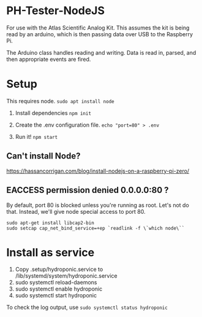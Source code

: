 # PH-Tester-NodeJS

For use with the Atlas Scientific Analog Kit.  This assumes the kit is being read by an arduino, which is then passing data over USB to the Raspberry Pi.

The Arduino class handles reading and writing.  Data is read in, parsed, and then appropriate events are fired.

# Setup

This requires node. `sudo apt install node` 

1. Install dependencies
	```npm init```

2. Create the .env configuration file.
	```echo "port=80" > .env``` 

3. Run it!
	```npm start```

## Can't install Node?

https://hassancorrigan.com/blog/install-nodejs-on-a-raspberry-pi-zero/

## EACCESS permission denied 0.0.0.0:80  ?

By default, port 80 is blocked unless you're running as root.  Let's not do that. Instead, we'll give node special access to port 80.


```
sudo apt-get install libcap2-bin 
sudo setcap cap_net_bind_service=+ep `readlink -f \`which node\``
``` 


# Install as service	

1. Copy .setup/hydroponic.service to /lib/systemd/system/hydroponic.service
2. sudo systemctl reload-daemons
3. sudo systemctl enable hydroponic
4. sudo systemctl start hydroponic

To check the log output, use ```sudo systemctl status hydroponic```
